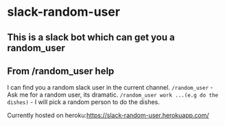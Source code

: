# slack-random-user
This is a slack bot which can get you a random_user
---
From /random_user help
---
I can find you a random slack user in the current channel.
`/random_user` - Ask me for a random user, its dramatic.
`/random_user work ...(e.g do the dishes)` - I will pick a random person to do the dishes.

Currently hosted on heroku:https://slack-random-user.herokuapp.com/
